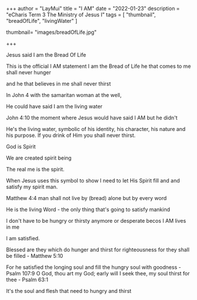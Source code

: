 +++
author = "LayMui"
title = "I AM"
date = "2022-01-23"
description = "eCharis Term 3 The Ministry of Jesus I"
tags = [
   "thumbnail", "breadOfLife", "livingWater"
]

thumbnail= "images/breadOfLife.jpg"

+++

Jesus said I am the Bread Of Life

This is the official I AM statement
I am the Bread of Life he that comes to me shall never hunger

and he that believes in me shall never thirst

In John 4 with the samaritan woman at the well,

He could have said I am the living water

John 4:10 the moment where Jesus would have said I AM but he didn't

He's the living water, symbolic of his identity, his character, his nature and his purpose.
If you drink of Him you shall never thirst.

God is Spirit

We are created spirit being

The real me is the spirit.

When Jesus uses this symbol to show
I need to let His Spirit fill and and satisfy my spirit man.

Matthew 4:4 man shall not live by (bread) alone but by every word

He is the living Word - the only thing that's going to satisfy mankind

I don't have to be hungry or thirsty anymore or desperate becos I AM lives in me

I am satisfied.

Blessed are they which do hunger and thirst for righteousness for they shall be filled - Matthew 5:10

For he satisfied the longing soul and fill the hungry soul with goodness - Psalm 107:9
O God, thou art my God; early will I seek thee, my soul thirst for thee - Psalm 63:1

It's the soul and flesh that need to hungry and thirst 
